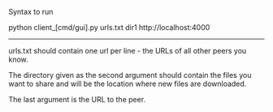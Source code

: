 Syntax to run

python client_[cmd/gui].py urls.txt dir1 http://localhost:4000

---------------------------------------------------------------------------------------------
urls.txt should contain one url per line - the URLs of all other peers you know.

The directory given as the second argument should contain the files you want to share and will be the location where new files are downloaded.

The last argument is the URL to the peer.
